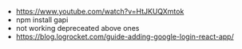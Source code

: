 - https://www.youtube.com/watch?v=HtJKUQXmtok
- npm install gapi
- not working depreceated above ones
- https://blog.logrocket.com/guide-adding-google-login-react-app/